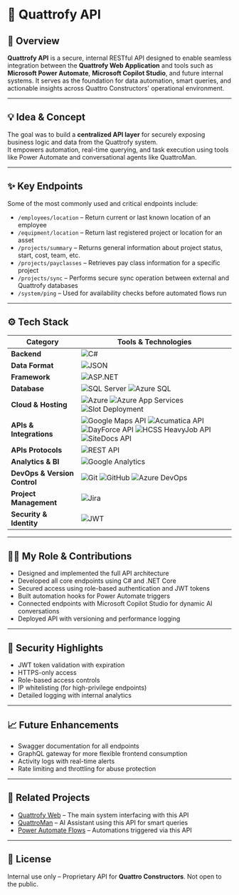 # 🔌 Quattrofy API

## 🧭 Overview  
**Quattrofy API** is a secure, internal RESTful API designed to enable seamless integration between the **Quattrofy Web Application** and tools such as **Microsoft Power Automate**, **Microsoft Copilot Studio**, and future internal systems. It serves as the foundation for data automation, smart queries, and actionable insights across Quattro Constructors' operational environment.

---

## 💡 Idea & Concept  
The goal was to build a **centralized API layer** for securely exposing business logic and data from the Quattrofy system.  
It empowers automation, real-time querying, and task execution using tools like Power Automate and conversational agents like QuattroMan.

---

## ✨ Key Endpoints  
Some of the most commonly used and critical endpoints include:

- `/employees/location` – Return current or last known location of an employee  
- `/equipment/location` – Return last registered project or location for an asset  
- `/projects/summary` – Returns general information about project status, start, cost, team, etc.  
- `/projects/payclasses` – Retrieves pay class information for a specific project  
- `/projects/sync` – Performs secure sync operation between external and Quattrofy databases  
- `/system/ping` – Used for availability checks before automated flows run  

---

## ⚙️ Tech Stack  
| **Category**             | **Tools & Technologies** |
|--------------------------|--------------------------|
| **Backend**              | ![C#](https://img.shields.io/badge/C%23-239120?style=flat&logo=c-sharp&logoColor=white) |
| **Data Format**          | ![JSON](https://img.shields.io/badge/JSON-000000?style=flat&logo=json&logoColor=white) |
| **Framework**            | ![ASP.NET](https://img.shields.io/badge/ASP.NET-512BD4?style=flat&logo=.net&logoColor=white) |
| **Database**             | ![SQL Server](https://img.shields.io/badge/SQL_Server-CC2927?style=flat&logo=microsoftsqlserver&logoColor=white) ![Azure SQL](https://img.shields.io/badge/Azure%20SQL-0078D4?style=flat&logo=microsoftazure&logoColor=white) |
| **Cloud & Hosting**      | ![Azure](https://img.shields.io/badge/Microsoft_Azure-0078D4?style=flat&logo=microsoftazure&logoColor=white) ![Azure App Services](https://img.shields.io/badge/Azure_App_Services-0078D4?style=flat&logo=windows&logoColor=white) ![Slot Deployment](https://img.shields.io/badge/Azure_Slot_Deployment-0078D4?style=flat&logo=azuredevops&logoColor=white) |
| **APIs & Integrations**  | ![Google Maps API](https://img.shields.io/badge/Google%20Maps%20API-4285F4?style=flat&logo=googlemaps&logoColor=white) ![Acumatica API](https://img.shields.io/badge/Acumatica%20API-2D9CDB?style=flat&logo=data&logoColor=white) ![DayForce API](https://img.shields.io/badge/DayForce%20API-1E90FF?style=flat&logo=data&logoColor=white) ![HCSS HeavyJob API](https://img.shields.io/badge/HCSS%20HeavyJob%20API-FFA500?style=flat&logo=api&logoColor=white) ![SiteDocs API](https://img.shields.io/badge/SiteDocs%20API-4CAF50?style=flat&logo=api&logoColor=white) |
| **APIs Protocols**     | ![REST API](https://img.shields.io/badge/REST%20API-025669?style=flat&logo=api&logoColor=white) |
| **Analytics & BI**       | ![Google Analytics](https://img.shields.io/badge/Analytics-e37400?logo=googleanalytics&logoColor=white&style=for-the-badge) |
| **DevOps & Version Control** | ![Git](https://img.shields.io/badge/Git-F05032?style=for-the-badge&logo=git&logoColor=white) ![GitHub](https://img.shields.io/badge/GitHub-181717?style=for-the-badge&logo=github&logoColor=white) ![Azure DevOps](https://img.shields.io/badge/Azure_DevOps-0078D4?style=for-the-badge&logo=azuredevops&logoColor=white) |
| **Project Management**   | ![Jira](https://img.shields.io/badge/Jira-0052CC?style=for-the-badge&logo=jira&logoColor=white) |
| **Security & Identity**  | ![JWT](https://img.shields.io/badge/JWT-000000?logo=jsonwebtokens&logoColor=white&style=for-the-badge) | Used for secure token-based authentication |

---

## 🧑‍💻 My Role & Contributions  
- Designed and implemented the full API architecture  
- Developed all core endpoints using C# and .NET Core  
- Secured access using role-based authentication and JWT tokens  
- Built automation hooks for Power Automate triggers  
- Connected endpoints with Microsoft Copilot Studio for dynamic AI conversations  
- Deployed API with versioning and performance logging  

---

## 🔐 Security Highlights  
- JWT token validation with expiration  
- HTTPS-only access  
- Role-based access controls  
- IP whitelisting (for high-privilege endpoints)  
- Detailed logging with internal analytics  

---

## 📈 Future Enhancements  
- Swagger documentation for all endpoints  
- GraphQL gateway for more flexible frontend consumption  
- Activity logs with real-time alerts  
- Rate limiting and throttling for abuse protection  

---

## 🔗 Related Projects  
- [Quattrofy Web](#) – The main system interfacing with this API  
- [QuattroMan](#) – AI Assistant using this API for smart queries  
- [Power Automate Flows](#) – Automations triggered via this API  

---

## 📎 License  
Internal use only – Proprietary API for **Quattro Constructors**. Not open to the public.
